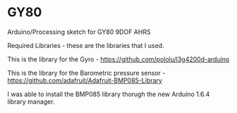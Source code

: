 GY80
====

Arduino/Processing sketch for GY80 9DOF AHRS


Required Libraries - these are the libraries that I used.

This is the library for the Gyro - https://github.com/pololu/l3g4200d-arduino

This is the library for the Barometric pressure sensor - https://github.com/adafruit/Adafruit-BMP085-Library

I was able to install the BMP085 library thorugh the new Arduino 1.6.4 library manager.


